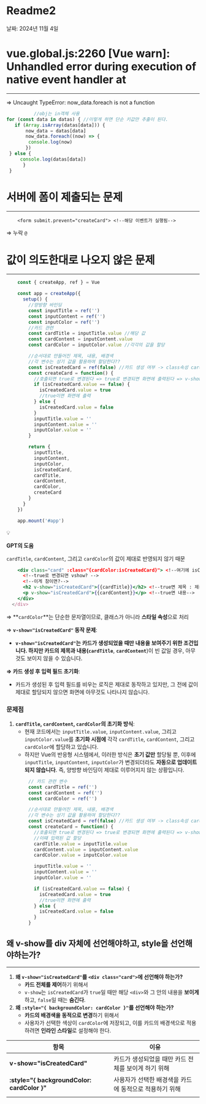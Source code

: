 # Readme2

날짜: 2024년 11월 4일

# vue.global.js:2260 [Vue warn]: Unhandled error during execution of native event handler at <App>

---

⇒ Uncaught TypeError: now_data.foreach is not a function

```jsx
          //obj는 in객체 사용
for (const data in datas) { //이렇게 하면 단순 키값만 추출이 된다.
   if (Array.isArray(datas[data])) {
       now_data = datas[data]
       now_data.foreach((now) => {
        console.log(now)
       })
 } else {
     console.log(datas[data])
      }
 }
```

# 서버에 폼이 제출되는 문제

---

```
    <form submit.prevent="createCard"> <!--해당 이벤트가 실행됨-->

```

⇒ 누락 `@`

# 값이 의도한대로 나오지 않은 문제

---

```jsx
    const { createApp, ref } = Vue

    const app = createApp({
      setup() {
        //양방향 바인딩
        const inputTitle = ref('')
        const inputContent = ref('')
        const inputColor = ref('')
        //카드 관련 
        const cardTitle = inputTitle.value //해당 값
        const cardContent = inputContent.value
        const cardColor = inputColor.value //각각의 값을 할당

        //순서대로 만들어진 제목, 내용, 배경색 
        //각 변수는 상기 값을 활용하여 할당한다??
        const isCreatedCard = ref(false) //카드 생성 여부 -> class속성 card를 지닌 div에 적용된다
        const createCard = function() {
          //호출되면 true로 변경된다 => true로 변경되면 화면에 출력된다 => v-show
          if (isCreatedCard.value == false) {
            isCreatedCard.value = true 
            //true이면 화면에 출력
          } else {
            isCreatedCard.value = false
          }
          inputTitle.value = ''
          inputContent.value = ''
          inputColor.value = ''
        }

        return {
          inputTitle,
          inputContent,
          inputColor,
          isCreatedCard,
          cardTitle,
          cardContent,
          cardColor,
          createCard
        }
      }
    })

    app.mount('#app')
```

<aside>
💡

**GPT의 도움**

</aside>

 `cardTitle`, `cardContent`, 그리고 `cardColor`의 값이 제대로 반영되지 않기 때문

```jsx
    <div class="card" :class="{cardColor:isCreatedCard}"> <!--여기에 isCreatedCard가 적용됨-->
      <!--true로 변경되면 vshow? -->
      <!--이게 참이면?-->
      <h2 v-show="isCreatedCard">{{cardTitle}}</h2> <!--true면 제목 : 제출하고나면 displaynone 해제 -->
      <p v-show="isCreatedCard">{{cardContent}}</p> <!--true면 내용-->
    </div>
  </div>

```

⇒ **`cardColor`**는 단순한 문자열이므로, 클래스가 아니라 **스타일 속성**으로 처리

⇒ **`v-show="isCreatedCard"` 동작 문제**:

- **`v-show="isCreatedCard"`**는 카드가 생성되었을 때만 내용을 보여주기 위한 조건입니다. 하지만 카드의 제목과 내용(**`cardTitle`**, **`cardContent`**)이 빈 값일 경우, 아무것도 보이지 않을 수 있습니다.

**⇒ 카드 생성 후 입력 필드 초기화**:

- 카드가 생성된 후 입력 필드를 비우는 로직은 제대로 동작하고 있지만, 그 전에 값이 제대로 할당되지 않으면 화면에 아무것도 나타나지 않습니다.

### 문제점

1. **`cardTitle`, `cardContent`, `cardColor`의 초기화 방식**:
    - 현재 코드에서는 `inputTitle.value`, `inputContent.value`, 그리고 `inputColor.value`를 **초기화 시점에** 각각 `cardTitle`, `cardContent`, 그리고 `cardColor`에 할당하고 있습니다.
    - 하지만 Vue의 반응형 시스템에서, 이러한 방식은 **초기 값만** 할당될 뿐, 이후에 `inputTitle`, `inputContent`, `inputColor`가 변경되더라도 **자동으로 업데이트되지 않습니다**. 즉, 양방향 바인딩이 제대로 이루어지지 않는 상황입니다.

```jsx
        // 카드 관련 변수
        const cardTitle = ref('')
        const cardContent = ref('')
        const cardColor = ref('')

        //순서대로 만들어진 제목, 내용, 배경색 
        //각 변수는 상기 값을 활용하여 할당한다??
        const isCreatedCard = ref(false) //카드 생성 여부 -> class속성 card를 지닌 div에 적용된다
        const createCard = function() {
          //호출되면 true로 변경된다 => true로 변경되면 화면에 출력된다 => v-show
          //이떄 입력된 값 할당
          cardTitle.value = inputTitle.value
          cardContent.value = inputContent.value
          cardColor.value = inputColor.value

          inputTitle.value = ''
          inputContent.value = ''
          inputColor.value = ''

          if (isCreatedCard.value == false) {
            isCreatedCard.value = true 
            //true이면 화면에 출력
          } else {
            isCreatedCard.value = false
          }
        }
```

## 왜 v-show를 div 자체에 선언해야하고, style을 선언해야하는가?

---

1. **왜 `v-show="isCreatedCard"`를 `<div class="card">`에 선언해야 하는가?**
    - **카드 전체를 제어**하기 위해서
    - `v-show`는 `isCreatedCard`가 `true`일 때만 해당 `<div>`와 그 안의 내용을 **보이게** 하고, `false`일 때는 **숨긴다**.
2. **왜 `:style="{ backgroundColor: cardColor }"`를 선언해야 하는가?**
    - **카드의 배경색을 동적으로 변경**하기 위해서
    - 사용자가 선택한 색상이 `cardColor`에 저장되고, 이를 카드의 배경색으로 적용하려면 **인라인 스타일**로 설정해야 한다.

| 항목 | 이유 |
| --- | --- |
| **v-show="isCreatedCard"** | 카드가 생성되었을 때만 카드 전체를 보이게 하기 위해 |
| **:style="{ backgroundColor: cardColor }"** | 사용자가 선택한 배경색을 카드에 동적으로 적용하기 위해 |
|  |  |
